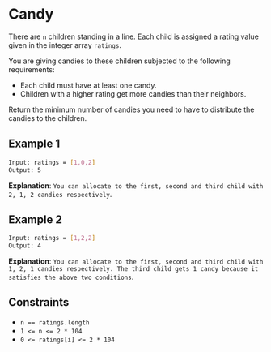 # Candy

There are `n` children standing in a line. Each child is assigned a rating value given in the integer array `ratings`.

You are giving candies to these children subjected to the following requirements:

- Each child must have at least one candy.
- Children with a higher rating get more candies than their neighbors.

Return the minimum number of candies you need to have to distribute the candies to the children.

## Example 1

```bash
Input: ratings = [1,0,2]
Output: 5
```

**Explanation**: `You can allocate to the first, second and third child with 2, 1, 2 candies respectively`.

## Example 2

```bash
Input: ratings = [1,2,2]
Output: 4
```

**Explanation**: `You can allocate to the first, second and third child with 1, 2, 1 candies respectively.
The third child gets 1 candy because it satisfies the above two conditions`.

## Constraints

- `n == ratings.length`
- `1 <= n <= 2 * 104`
- `0 <= ratings[i] <= 2 * 104`
